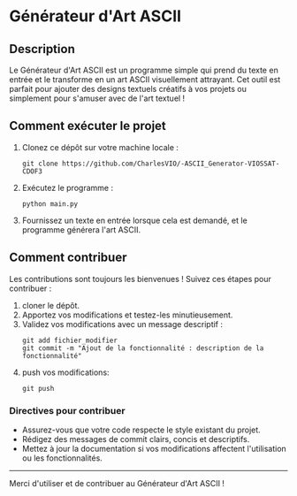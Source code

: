 # Générateur d'Art ASCII

## Description
Le Générateur d'Art ASCII est un programme simple qui prend du texte en entrée et le transforme en un art ASCII visuellement attrayant. Cet outil est parfait pour ajouter des designs textuels créatifs à vos projets ou simplement pour s'amuser avec de l'art textuel !

## Comment exécuter le projet

1. Clonez ce dépôt sur votre machine locale :
   ```
   git clone https://github.com/CharlesVIO/-ASCII_Generator-VIOSSAT-CDOF3
   ```


2. Exécutez le programme :
   ```
   python main.py
   ```

3. Fournissez un texte en entrée lorsque cela est demandé, et le programme générera l'art ASCII.

## Comment contribuer

Les contributions sont toujours les bienvenues ! Suivez ces étapes pour contribuer :

1. cloner le dépôt.
2. Apportez vos modifications et testez-les minutieusement.
4. Validez vos modifications avec un message descriptif :
   ```
   git add fichier_modifier
   git commit -m "Ajout de la fonctionnalité : description de la fonctionnalité"
   ```
5. push vos modifications:
   ```
   git push
   ```

### Directives pour contribuer
- Assurez-vous que votre code respecte le style existant du projet.
- Rédigez des messages de commit clairs, concis et descriptifs.
- Mettez à jour la documentation si vos modifications affectent l'utilisation ou les fonctionnalités.

---

Merci d'utiliser et de contribuer au Générateur d'Art ASCII !
